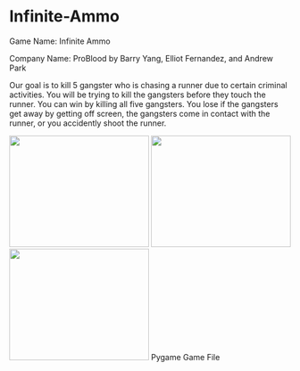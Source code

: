 # Infinite-Ammo
<p> 
Game Name: Infinite Ammo

Company Name: ProBlood by Barry Yang, Elliot Fernandez, and Andrew Park
  
  Our goal is to kill 5 gangster who is chasing a runner due to certain criminal activities. You will be trying to kill the gangsters before they touch the runner. You can win by killing all five gangsters. You lose if the gangsters get away by getting off screen, the gangsters come in contact with the runner, or you accidently shoot the runner.   </p>
<img src="https://github.com/byang6585/Infinite-Ammo/blob/master/Capture6.PNG" width = "250 " height = "200">
<img src="https://github.com/byang6585/Infinite-Ammo/blob/master/Capture7.PNG" width = "250 " height = "200">
<img src="https://github.com/byang6585/Infinite-Ammo/blob/master/Capture8.PNG" width = "250 " height = "200">
<a hreh="pygame‑1.9.3‑cp36‑cp36m‑win_amd64.whl"> Pygame Game File </a></br>

